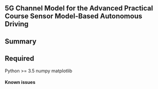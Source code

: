 ## 5G Channel Model for the Advanced Practical Course Sensor Model-Based Autonomous Driving

## Summary


## Required
Python >= 3.5
numpy
matplotlib

#### Known issues
